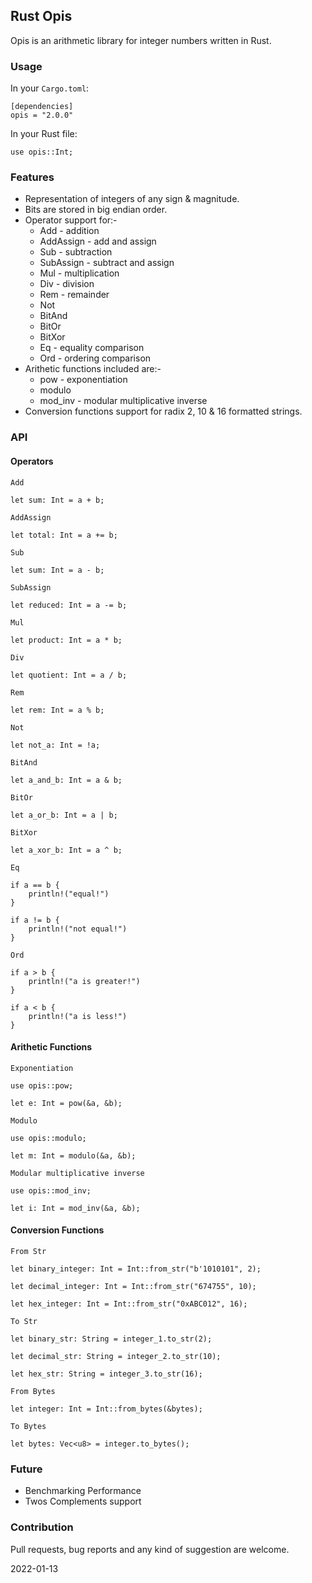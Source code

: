 ## Rust Opis
Opis is an arithmetic library for integer numbers written in Rust.

### Usage

In your `Cargo.toml`:

```
[dependencies]
opis = "2.0.0"
```

In your Rust file:

```
use opis::Int;
```

### Features
- Representation of integers of any sign & magnitude.
- Bits are stored in big endian order.
- Operator support for:-
    - Add - addition
    - AddAssign - add and assign
    - Sub - subtraction
    - SubAssign - subtract and assign
    - Mul - multiplication
    - Div - division
    - Rem - remainder
    - Not
    - BitAnd
    - BitOr
    - BitXor
    - Eq - equality comparison
    - Ord - ordering comparison
- Arithetic functions included are:-
    - pow - exponentiation
    - modulo
    - mod_inv - modular multiplicative inverse
- Conversion functions support for radix 2, 10 & 16 formatted strings.

### API

#### Operators

`Add`
```
let sum: Int = a + b;
```

`AddAssign`
```
let total: Int = a += b;
```

`Sub`
```
let sum: Int = a - b;
```

`SubAssign`
```
let reduced: Int = a -= b;
```

`Mul`
```
let product: Int = a * b;
```

`Div`
```
let quotient: Int = a / b;
```

`Rem`
```
let rem: Int = a % b;
```

`Not`
```
let not_a: Int = !a;
```

`BitAnd`
```
let a_and_b: Int = a & b;
```

`BitOr`
```
let a_or_b: Int = a | b;
```

`BitXor`
```
let a_xor_b: Int = a ^ b;
```

`Eq`
```
if a == b {
    println!("equal!")
}

if a != b {
    println!("not equal!")
}
```

`Ord`
```
if a > b {
    println!("a is greater!")
}

if a < b {
    println!("a is less!")
}
```

#### Arithetic Functions

`Exponentiation`
```
use opis::pow;

let e: Int = pow(&a, &b);
```

`Modulo`
```
use opis::modulo;

let m: Int = modulo(&a, &b);
```

`Modular multiplicative inverse`
```
use opis::mod_inv;

let i: Int = mod_inv(&a, &b);
```

#### Conversion Functions

`From Str`
```
let binary_integer: Int = Int::from_str("b'1010101", 2);

let decimal_integer: Int = Int::from_str("674755", 10);

let hex_integer: Int = Int::from_str("0xABC012", 16);
```

`To Str`
```
let binary_str: String = integer_1.to_str(2);

let decimal_str: String = integer_2.to_str(10);

let hex_str: String = integer_3.to_str(16);
```

`From Bytes`
```
let integer: Int = Int::from_bytes(&bytes);
```

`To Bytes`
```
let bytes: Vec<u8> = integer.to_bytes();
```



### Future
- Benchmarking Performance
- Twos Complements support

### Contribution
Pull requests, bug reports and any kind of suggestion are welcome.

2022-01-13
